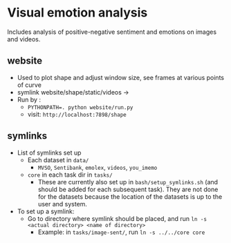 # Visual emotion analysis
Includes analysis of positive-negative sentiment and emotions on images and videos.

## website
- Used to plot shape and adjust window size, see frames at various points of curve
- symlink website/shape/static/videos -> <videos path>
- Run by :
    * `PYTHONPATH=. python website/run.py`
    * visit: `http://localhost:7898/shape`

## symlinks
- List of symlinks set up
    * Each dataset in `data/`
        * `MVSO`, `Sentibank`, `emolex`, `videos`, `you_imemo`
    * `core` in each task dir in `tasks/`
        * These are currently also set up in `bash/setup_symlinks.sh` (and should be added for each subsequent task). They are not done for the datasets because the location of the datasets is up to the user and system.
- To set up a symlink:
    * Go to directory where symlink should be placed, and run `ln -s <actual directory> <name of directory>`
        * Example: in `tasks/image-sent/`, run `ln -s ../../core core`